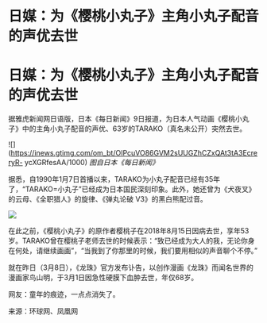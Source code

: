 # 日媒：为《樱桃小丸子》主角小丸子配音的声优去世

# 日媒：为《樱桃小丸子》主角小丸子配音的声优去世

据雅虎新闻网日语版，日本《每日新闻》9日报道，为日本人气动画《樱桃小丸子》中的主角小丸子配音的声优、63岁的TARAKO（真名未公开）突然去世。

![](https://inews.gtimg.com/om_bt/OIPcuVO86GVM2sUUGZhCZxQAt3tA3EcreryR-
ycXGRfesAA/1000) _图自日本《每日新闻》_

据悉，自1990年1月7日首播以来，TARAKO为小丸子配音已经有35年了，“TARAKO=小丸子”已经成为日本国民深刻印象。此外，她还曾为《犬夜叉》的云母、《全职猎人》的旋律、《弹丸论破
V3》的黑白熊配过音。

![](https://inews.gtimg.com/om_bt/OIYBewFalJHuELdsP_MTCOEOYuIp_kPEgZHM7b938SFXYAA/1000)

在此之前，《樱桃小丸子》的原作者樱桃子在2018年8月15日因病去世，享年53岁。TARAKO曾在樱桃子老师去世的时候表示：“致已经成为大人的我，无论你身在何处，请继续画画”，“当我到了你那里的时候，我们要用相似的声音聊个不停。”

就在昨日（3月8日），《龙珠》官方发布讣告，以创作漫画《龙珠》而闻名世界的漫画家鸟山明，于3月1日因急性硬膜下血肿去世，年仅68岁。

网友：童年的痕迹，一点点消失了。

来源：环球网、凤凰网

